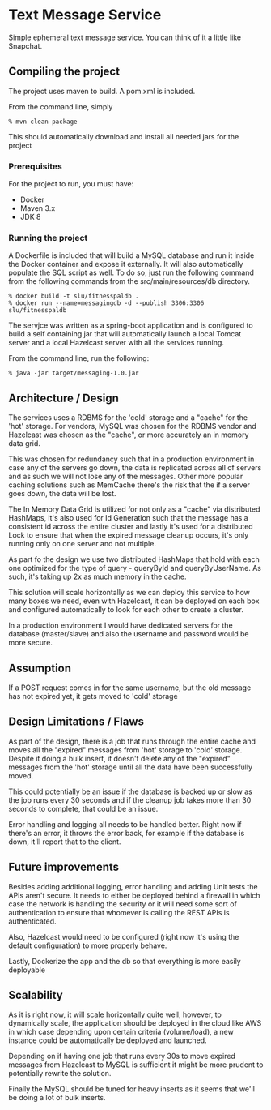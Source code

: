 # Text Message Service

Simple ephemeral text message service. You can think of it a little like Snapchat.

## Compiling the project

The project uses maven to build. A pom.xml is included.

From the command line, simply

```
% mvn clean package
```

This should automatically download and install all needed jars for the project

### Prerequisites

For the project to run, you must have:

* Docker
* Maven 3.x
* JDK 8

### Running the project

A Dockerfile is included that will build a MySQL database and run it inside the Docker container and expose it externally.
It will also automatically populate the SQL script as well. To do so, just run the following command from the following commands
from the src/main/resources/db directory.

```
% docker build -t slu/fitnesspaldb .
% docker run --name=messagingdb -d --publish 3306:3306 slu/fitnesspaldb
```

The servjce was written as a spring-boot application and is configured to build a self containing jar that will automatically
launch a local Tomcat server and a local Hazelcast server with all the services running.

From the command line, run the following:

```
% java -jar target/messaging-1.0.jar
```

## Architecture / Design

The services uses a RDBMS for the 'cold' storage and a "cache" for the 'hot' storage. For vendors, MySQL was
chosen for the RDBMS vendor and Hazelcast was chosen as the "cache", or more accurately an in memory data grid.

This was chosen for redundancy such that in a production environment in case any of the servers go down, the data
is replicated across all of servers and as such we will not lose any of the messages. Other more popular caching solutions
such as MemCache there's the risk that the if a server goes down, the data will be lost.

The In Memory Data Grid is utilized for not only as a "cache" via distributed HashMaps, it's also used for Id Generation
such that the message has a consistent id across the entire cluster and lastly it's used for a distributed Lock to ensure
that when the expired message cleanup occurs, it's only running only on one server and not multiple.

As part fo the design we use two distributed HashMaps that hold with each one optimized for the type of query - queryById
and queryByUserName. As such, it's taking up 2x as much memory in the cache.

This solution will scale horizontally as we can deploy this service to how many boxes we need, even with Hazelcast, it can
be deployed on each box and configured automatically to look for each other to create a cluster.

In a production environment I would have dedicated servers for the database (master/slave) and also the username and
password would be more secure.

## Assumption

If a POST request comes in for the same username, but the old message has not expired yet, it gets moved to 'cold'
storage

## Design Limitations / Flaws

As part of the design, there is a job that runs through the entire cache and moves all the "expired" messages from
'hot' storage to 'cold' storage. Despite it doing a bulk insert, it doesn't delete any of the "expired" messages from
the 'hot' storage until all the data have been successfully moved.

This could potentially be an issue if the database is backed up or slow as the job runs every 30 seconds and if the
cleanup job takes more than 30 seconds to complete, that could be an issue.

Error handling and logging all needs to be handled better. Right now if there's an error, it throws the error back, for example if the database is down, it'll report that to the client.

## Future improvements

Besides adding additional logging, error handling and adding Unit tests the APIs aren't secure. It needs to either be deployed behind a firewall in which case the network is handling the security or it will need some sort of authentication to ensure that whomever is calling the REST APIs is authenticated.

Also, Hazelcast would need to be configured (right now it's using the default configuration) to more properly behave.

Lastly, Dockerize the app and the db so that everything is more easily deployable

## Scalability

As it is right now, it will scale horizontally quite well, however, to dynamically scale, the application should be
deployed in the cloud like AWS in which case depending upon certain criteria (volume/load), a new instance could be
automatically be deployed and launched.

Depending on if having one job that runs every 30s to move expired messages from Hazelcast to MySQL is sufficient
it might be more prudent to potentially rewrite the solution.

Finally the MySQL should be tuned for heavy inserts as it seems that we'll be doing a lot of bulk inserts.

